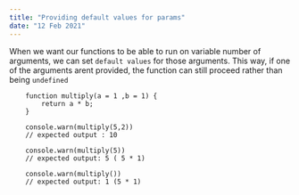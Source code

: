 ```yaml
---
title: "Providing default values for params"
date: "12 Feb 2021"
---
```


When we want our functions to be able to run on variable number of arguments, we can set `default values` for those arguments. This way, if one of the arguments arent provided, the function can still proceed rather than being `undefined`

```
    function multiply(a = 1 ,b = 1) {
        return a * b;
    }

    console.warn(multiply(5,2))
    // expected output : 10 

    console.warn(multiply(5))
    // expected output: 5 ( 5 * 1)

    console.warn(multiply())
    // expected output: 1 (5 * 1)
```

